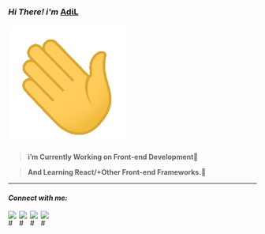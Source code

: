 ### *Hi There! i'm* [ΑdίL](https://adil-it.github.io/TestY.github.io "Shahriar Hussain ") 

#### ![hi](https://github.com/Adil-IT/Adil-IT/blob/main/wave.gif)

>**i’m Currently Working on Front-end Development**💬

>**And  Learning React/+Other Front-end Frameworks.**💬





---
#### *Connect with me:*

[<img align="left" alt="#" width="22px" src="https://cdn.jsdelivr.net/npm/simple-icons@v3/icons/linkedin.svg" />][linkedin]
[<img align="left" alt="#" width="22px" src="https://cdn.jsdelivr.net/npm/simple-icons@v3/icons/stackoverflow.svg" />][stack]

[<img align="left" alt="#" width="22px" src="https://cdn.jsdelivr.net/npm/simple-icons@v3/icons/instagram.svg" />][instagram]


[<img align="left" alt="#" width="22px" src="https://cdn.jsdelivr.net/npm/simple-icons@v3/icons/facebook.svg" />][facebook]
<br />








[facebook]: https://www.facebook.com/IT09.adil/

[instagram]: https://www.instagram.com/adil.syl/

[linkedin]:https://www.linkedin.com/in/shahriar-hussain-adil-17b586189/

[stack]:https:"#"
